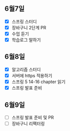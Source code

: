 ## 6월7일

- [x] 스프링 스터디
- [x] 장바구니 2단계 PR
- [x] 수업 듣기
- [x] 학습로그 말하기

## 6월8일

- [x] 알고리즘 스터디
- [x] 서버에 https 적용하기
- [x] 스프링 5 14-16 chapter 읽기
- [x] 스프링 발표 준비

## 6월9일

- [ ] 스프링 발표 준비 및 PR
- [ ] 장바구니 리팩터링

